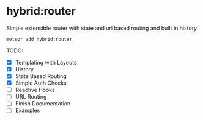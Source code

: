 # hybrid:router

Simple extensible router with state and url based routing and built in history

`meteor add hybrid:router`

TODO: 
* [x] Templating with Layouts
* [x] History
* [x] State Based Routing
* [x] Simple Auth Checks
* [ ] Reactive Hooks
* [ ] URL Routing
* [ ] Finish Documentation
* [ ] Examples
